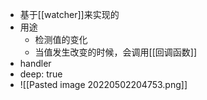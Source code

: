 - 基于[[watcher]]来实现的
- 用途
	- 检测值的变化
	- 当值发生改变的时候，会调用[[回调函数]]
- handler
- deep: true
- ![[Pasted image 20220502204753.png]]